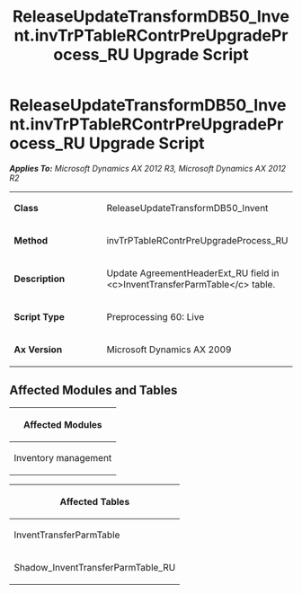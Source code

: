 ﻿---
title: ReleaseUpdateTransformDB50_Invent.invTrPTableRContrPreUpgradeProcess_RU Upgrade Script
TOCTitle: ReleaseUpdateTransformDB50_Invent.invTrPTableRContrPreUpgradeProcess_RU Upgrade Script
ms:assetid: 6a581cbd-bf8a-3230-bbc7-dfcc754dd777
ms:mtpsurl: https://msdn.microsoft.com/en-us/library/JJ685673(v=AX.60)
ms:contentKeyID: 49708874
ms.date: 05/18/2015
mtps_version: v=AX.60
---

# ReleaseUpdateTransformDB50\_Invent.invTrPTableRContrPreUpgradeProcess\_RU Upgrade Script 


_**Applies To:** Microsoft Dynamics AX 2012 R3, Microsoft Dynamics AX 2012 R2_

<table>
<colgroup>
<col style="width: 50%" />
<col style="width: 50%" />
</colgroup>
<tbody>
<tr class="odd">
<td><p><strong>Class</strong></p></td>
<td><p>ReleaseUpdateTransformDB50_Invent</p></td>
</tr>
<tr class="even">
<td><p><strong>Method</strong></p></td>
<td><p>invTrPTableRContrPreUpgradeProcess_RU</p></td>
</tr>
<tr class="odd">
<td><p><strong>Description</strong></p></td>
<td><p>Update AgreementHeaderExt_RU field in &lt;c&gt;InventTransferParmTable&lt;/c&gt; table.</p></td>
</tr>
<tr class="even">
<td><p><strong>Script Type</strong></p></td>
<td><p>Preprocessing 60: Live</p></td>
</tr>
<tr class="odd">
<td><p><strong>Ax Version</strong></p></td>
<td><p>Microsoft Dynamics AX 2009</p></td>
</tr>
</tbody>
</table>


## Affected Modules and Tables

<table>
<colgroup>
<col style="width: 100%" />
</colgroup>
<thead>
<tr class="header">
<th><p>Affected Modules</p></th>
</tr>
</thead>
<tbody>
<tr class="odd">
<td><p>Inventory management</p></td>
</tr>
</tbody>
</table>


<table>
<colgroup>
<col style="width: 100%" />
</colgroup>
<thead>
<tr class="header">
<th><p>Affected Tables</p></th>
</tr>
</thead>
<tbody>
<tr class="odd">
<td><p>InventTransferParmTable</p></td>
</tr>
<tr class="even">
<td><p>Shadow_InventTransferParmTable_RU</p></td>
</tr>
</tbody>
</table>

  


